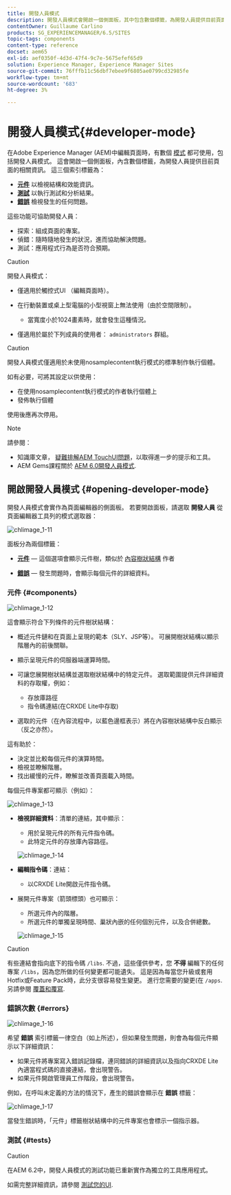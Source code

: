 ```yaml
---
title: 開發人員模式
description: 開發人員模式會開啟一個側面板，其中包含數個標籤，為開發人員提供目前頁面的相關資訊。
contentOwner: Guillaume Carlino
products: SG_EXPERIENCEMANAGER/6.5/SITES
topic-tags: components
content-type: reference
docset: aem65
exl-id: aef0350f-4d3d-47f4-9c7e-5675efef65d9
solution: Experience Manager, Experience Manager Sites
source-git-commit: 76fffb11c56dbf7ebee9f6805ae0799cd32985fe
workflow-type: tm+mt
source-wordcount: '683'
ht-degree: 3%

---
```


# 開發人員模式{#developer-mode}

在Adobe Experience Manager (AEM)中編輯頁面時，有數個 [模式](/help/sites-authoring/author-environment-tools.md#modestouchoptimizedui) 都可使用，包括開發人員模式。 這會開啟一個側面板，內含數個標籤，為開發人員提供目前頁面的相關資訊。 這三個索引標籤為：

* **[元件](#components)** 以檢視結構和效能資訊。
* **[測試](#tests)** 以執行測試和分析結果。
* **[錯誤](#errors)** 檢視發生的任何問題。

這些功能可協助開發人員：

* 探索：組成頁面的專案。
* 偵錯：隨時隨地發生的狀況，進而協助解決問題。
* 測試：應用程式行為是否符合預期。

>[!CAUTION]
>
>開發人員模式：
>
>* 僅適用於觸控式UI （編輯頁面時）。
>* 在行動裝置或桌上型電腦的小型視窗上無法使用（由於空間限制）。
>
>   * 當寬度小於1024畫素時，就會發生這種情況。
>* 僅適用於屬於下列成員的使用者： `administrators` 群組。

>[!CAUTION]
>
>開發人員模式僅適用於未使用nosamplecontent執行模式的標準制作執行個體。
>
>如有必要，可將其設定以供使用：
>
>* 在使用nosamplecontent執行模式的作者執行個體上
>* 發佈執行個體
>
>使用後應再次停用。

>[!NOTE]
>
>請參閱：
>
>* 知識庫文章， [疑難排解AEM TouchUI問題](https://helpx.adobe.com/experience-manager/kb/troubleshooting-aem-touchui-issues.html)，以取得進一步的提示和工具。
>* AEM Gems課程關於 [AEM 6.0開發人員模式](https://experienceleague.adobe.com/docs/events/experience-manager-gems-recordings/gems2014/aem-developer-mode.html).
>

## 開啟開發人員模式 {#opening-developer-mode}

開發人員模式會實作為頁面編輯器的側面板。 若要開啟面板，請選取 **開發人員** 從頁面編輯器工具列的模式選取器：

![chlimage_1-11](assets/chlimage_1-11.png)

面板分為兩個標籤：

* **[元件](/help/sites-developing/developer-mode.md#components)**  — 這個選項會顯示元件樹，類似於 [內容樹狀結構](/help/sites-authoring/author-environment-tools.md#content-tree) 作者

* **[錯誤](/help/sites-developing/developer-mode.md#errors)**  — 發生問題時，會顯示每個元件的詳細資料。

### 元件 {#components}

![chlimage_1-12](assets/chlimage_1-12.png)

這會顯示符合下列條件的元件樹狀結構：

* 概述元件鏈和在頁面上呈現的範本（SLY、JSP等）。 可展開樹狀結構以顯示階層內的前後關聯。
* 顯示呈現元件的伺服器端運算時間。
* 可讓您展開樹狀結構並選取樹狀結構中的特定元件。 選取範圍提供元件詳細資料的存取權，例如：

   * 存放庫路徑
   * 指令碼連結(在CRXDE Lite中存取)

* 選取的元件（在內容流程中，以藍色邊框表示）將在內容樹狀結構中反白顯示（反之亦然）。

這有助於：

* 決定並比較每個元件的演算時間。
* 檢視並瞭解階層。
* 找出緩慢的元件，瞭解並改善頁面載入時間。

每個元件專案都可顯示（例如）：

![chlimage_1-13](assets/chlimage_1-13.png)

* **檢視詳細資料**：清單的連結，其中顯示：

   * 用於呈現元件的所有元件指令碼。
   * 此特定元件的存放庫內容路徑。

  ![chlimage_1-14](assets/chlimage_1-14.png)

* **編輯指令碼**：連結：

   * 以CRXDE Lite開啟元件指令碼。

* 展開元件專案（箭頭標頭）也可顯示：

   * 所選元件內的階層。
   * 所選元件的單獨呈現時間、巢狀內嵌的任何個別元件，以及合併總數。

  ![chlimage_1-15](assets/chlimage_1-15.png)

>[!CAUTION]
>
>有些連結會指向底下的指令碼 `/libs`. 不過，這些僅供參考，您 **不得** 編輯下的任何專案 `/libs`，因為您所做的任何變更都可能遺失。 這是因為每當您升級或套用Hotfix或Feature Pack時，此分支很容易發生變更。 進行您需要的變更(在 `/apps`. 另請參閱 [覆蓋和覆寫](/help/sites-developing/overlays.md).

### 錯誤次數 {#errors}

![chlimage_1-16](assets/chlimage_1-16.png)

希望 **錯誤** 索引標籤一律空白（如上所述），但如果發生問題，則會為每個元件顯示以下詳細資訊：

* 如果元件將專案寫入錯誤記錄檔，連同錯誤的詳細資訊以及指向CRXDE Lite內適當程式碼的直接連結，會出現警告。
* 如果元件開啟管理員工作階段，會出現警告。

例如，在呼叫未定義的方法的情況下，產生的錯誤會顯示在 **錯誤** 標籤：

![chlimage_1-17](assets/chlimage_1-17.png)

當發生錯誤時，「元件」標籤樹狀結構中的元件專案也會標示一個指示器。

### 測試 {#tests}

>[!CAUTION]
>
>在AEM 6.2中，開發人員模式的測試功能已重新實作為獨立的工具應用程式。
>
>如需完整詳細資訊，請參閱 [測試您的UI](/help/sites-developing/hobbes.md).
